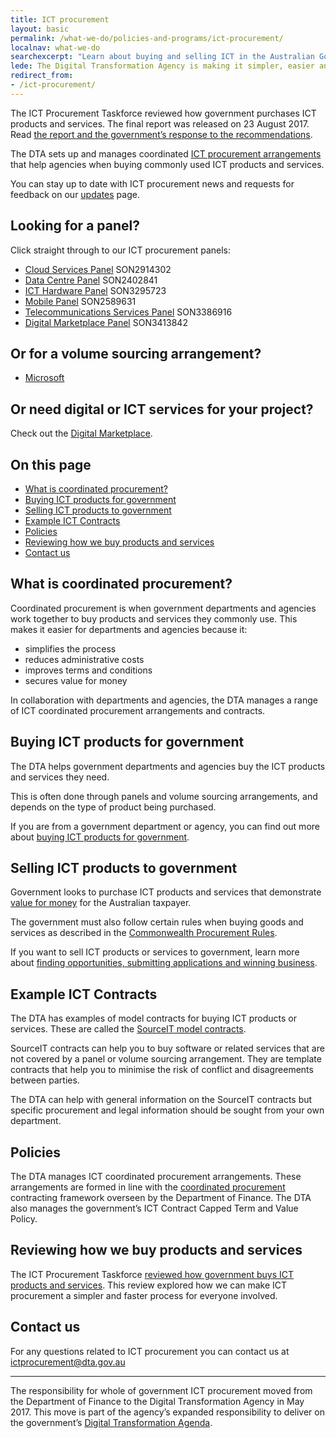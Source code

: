 ```yaml
---
title: ICT procurement
layout: basic
permalink: /what-we-do/policies-and-programs/ict-procurement/
localnav: what-we-do
searchexcerpt: "Learn about buying and selling ICT in the Australian Government."
lede: The Digital Transformation Agency is making it simpler, easier and faster for government departments and agencies to buy Information and Communication Technology (ICT). This page will give you more information about ICT procurement in government.
redirect_from:
- /ict-procurement/
---
```


<p class= "callout"> The ICT Procurement Taskforce reviewed how government purchases ICT products and services. The final report was released on 23 August 2017. Read <a href="/what-we-do/policies-and-programs/ict-procurement/ict-procurement-review/">the report and the government’s response to the recommendations</a>.</p>

The DTA sets up and manages coordinated [ICT procurement arrangements](/what-we-do/policies-and-programs/ict-procurement/buying/) that help agencies when buying commonly used ICT products and services.

You can stay up to date with ICT procurement news and requests for feedback on our [updates](https://www.dta.gov.au/what-we-do/policies-and-programs/ict-procurement/updates/) page.

## Looking for a panel?

Click straight through to our ICT procurement panels:

- [Cloud Services Panel](http://www.finance.gov.au/policy-guides-procurement/cloud-services-panel/) SON2914302
- [Data Centre Panel](http://www.finance.gov.au/tags/data-centres/) SON2402841
- [ICT Hardware Panel](http://www.finance.gov.au/policy-guides-procurement/whole-of-government-ict-hardware-panel/) SON3295723
- [Mobile Panel](http://www.finance.gov.au/policy-guides-procurement/australian-government-telecommunications-arrangements/telecommunications-panels/#Mobile_Panel) SON2589631
- [Telecommunications Services Panel](http://www.finance.gov.au/policy-guides-procurement/australian-government-telecommunications-arrangements/telecommunications-panels/) SON3386916
- [Digital Marketplace Panel](https://marketplace.service.gov.au/) SON3413842

## Or for a volume sourcing arrangement?
- [Microsoft](http://www.finance.gov.au/policy-guides-procurement/mvsa/)

## Or need digital or ICT services for your project?

Check out the [Digital Marketplace](https://marketplace.service.gov.au/).

<nav class="index-links">
  <h2>On this page</h2>
  <ul>
    <li>
      <a href="#what-is-coordinated-procurement">
        What is coordinated procurement?
      </a>
    </li>
    <li>
      <a href="#buying-ict-products-for-government">
        Buying ICT products for government
      </a>
    </li>
    <li>
      <a href="#selling-ict-products-to-government">
        Selling ICT products to government
      </a>
    </li>
    <li>
      <a href="#example-ict-contracts">
        Example ICT Contracts
      </a>
    </li>
    <li>
      <a href="#policies">
        Policies
      </a>
    </li>
    <li>
      <a href="#reviewing-how-we-buy-products-and-services">
        Reviewing how we buy products and services
      </a>
    </li>
    <li>
      <a href="#contact-us">
        Contact us
      </a>
    </li>
  </ul>
</nav>

## What is coordinated procurement?

Coordinated procurement is when government departments and agencies work together to buy products and services they commonly use. This makes it easier for departments and agencies because it:

- simplifies the process
- reduces administrative costs
- improves terms and conditions
- secures value for money

In collaboration with departments and agencies, the DTA manages a range of ICT coordinated procurement arrangements and contracts.

## Buying ICT products for government

The DTA helps government departments and agencies buy the ICT products and services they need.

This is often done through panels and volume sourcing arrangements, and depends on the type of product being purchased.

If you are from a government department or agency, you can find out more about [buying ICT products for government](/what-we-do/policies-and-programs/ict-procurement/buying/).

## Selling ICT products to government

Government looks to purchase ICT products and services that demonstrate [value for money](https://www.finance.gov.au/procurement/procurement-policy-and-guidance/commonwealth-procurement-rules/) for the Australian taxpayer.

The government must also follow certain rules when buying goods and services as described in the [Commonwealth Procurement Rules](https://www.finance.gov.au/procurement/procurement-policy-and-guidance/commonwealth-procurement-rules/).

If you want to sell ICT products or services to government, learn more about [finding opportunities, submitting applications and winning business](/what-we-do/policies-and-programs/ict-procurement/selling/).

## Example ICT Contracts

The DTA has examples of model contracts for buying ICT products or services. These are called the [SourceIT model contracts](http://www.finance.gov.au/policy-guides-procurement/sourceit-model-contracts/).

SourceIT contracts can help you to buy software or related services that are not covered by a panel or volume sourcing arrangement. They are template contracts that help you to minimise the risk of conflict and disagreements between parties.

The DTA can help with general information on the SourceIT contracts but specific procurement and legal information should be sought from your own department.

## Policies

The DTA manages ICT coordinated procurement arrangements. These arrangements are formed in line with the [coordinated procurement](https://www.finance.gov.au/procurement/wog-procurement/coordinated-procurement.html) contracting framework overseen by the Department of Finance. The DTA also manages the government’s ICT Contract Capped Term and Value Policy.

## Reviewing how we buy products and services

The ICT Procurement Taskforce [reviewed how government buys ICT products and services](/what-we-do/policies-and-programs/ict-procurement/ict-procurement-review/). This review explored how we can make ICT procurement a simpler and faster process for everyone involved.

## Contact us

For any questions related to ICT procurement you can contact us at [ictprocurement@dta.gov.au](mailto:ictprocurement@dta.gov.au)

***

The responsibility for whole of government ICT procurement moved from the Department of Finance to the Digital Transformation Agency in May 2017. This move is part of the agency’s expanded responsibility to deliver on the government’s [Digital Transformation Agenda](https://www.dta.gov.au/what-we-do/transformation-agenda/).
